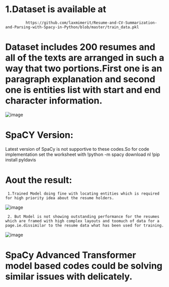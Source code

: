 # 1.Dataset is available at 
             https://github.com/laxmimerit/Resume-and-CV-Summarization-and-Parsing-with-Spacy-in-Python/blob/master/train_data.pkl
# Dataset includes 200 resumes and all of the texts are arranged in such a way that two portions.First one is an paragraph explanation and second one is entities list with start and end character information.
![image](https://user-images.githubusercontent.com/82649993/123547354-1306dc80-d77e-11eb-837b-6c81215be1d1.png)

# SpaCY Version:
Latest version of SpaCy is not supportive to these codes.So for code implementation set the worksheet with 
!python -m spacy download nl
!pip install pyldavis

# Aout the result:
     1.Trained Model doing fine with locating entities which is required for high priority idea about the resume holders.
![image](https://user-images.githubusercontent.com/82649993/123547539-d1c2fc80-d77e-11eb-97f2-5acb26700ac0.png)

     2. But Model is not showing outstanding performance for the resumes which are framed with high complex layouts and toomuch of data for a page.ie.dissimilar to the resume data what has been used for training.
     
![image](https://user-images.githubusercontent.com/82649993/123547611-1c447900-d77f-11eb-97c9-8b73ce682cf1.png)

# SpaCy Advanced Transformer model based codes could be solving similar issues with delicately.
